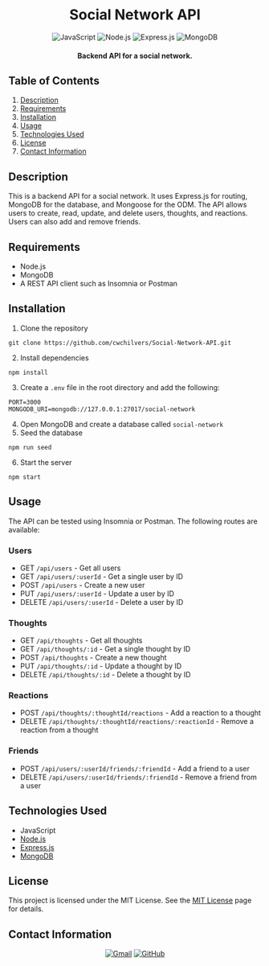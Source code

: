<h1 align="center">
  Social Network API
</h1>

<p align="center">
    <img src="https://img.shields.io/badge/JavaScript-F7DF1E?logo=javascript&logoColor=000&style=for-the-badge" alt="JavaScript">    
    <img src="https://img.shields.io/badge/Node.js-339933.svg?style=for-the-badge&logo=nodedotjs&logoColor=white" alt="Node.js">
    <img src="https://img.shields.io/badge/Express-000?logo=express&logoColor=fff&style=for-the-badge" alt="Express.js">
    <img src="https://img.shields.io/badge/MongoDB-47A248.svg?style=for-the-badge&logo=MongoDB&logoColor=white" alt="MongoDB">
</p>

<h4 align="center">Backend API for a social network.</h4>

## Table of Contents
1. [Description](#description)
2. [Requirements](#requirements)
3. [Installation](#installation)
4. [Usage](#usage)
5. [Technologies Used](#technologies-used)
6. [License](#license)
7. [Contact Information](#contact-information)

## Description
This is a backend API for a social network. It uses Express.js for routing, MongoDB for the database, and Mongoose for the ODM. The API allows users to create, read, update, and delete users, thoughts, and reactions. Users can also add and remove friends.

## Requirements
* Node.js
* MongoDB
* A REST API client such as Insomnia or Postman

## Installation
1. Clone the repository
```
git clone https://github.com/cwchilvers/Social-Network-API.git
```
2. Install dependencies
```
npm install
```
3. Create a `.env` file in the root directory and add the following:
```
PORT=3000
MONGODB_URI=mongodb://127.0.0.1:27017/social-network
```
4. Open MongoDB and create a database called `social-network`
5. Seed the database
```
npm run seed
```
6. Start the server
```
npm start
```

## Usage
The API can be tested using Insomnia or Postman. The following routes are available:

### Users
* GET `/api/users` - Get all users
* GET `/api/users/:userId` - Get a single user by ID
* POST `/api/users` - Create a new user
* PUT `/api/users/:userId` - Update a user by ID
* DELETE `/api/users/:userId` - Delete a user by ID

### Thoughts
* GET `/api/thoughts` - Get all thoughts
* GET `/api/thoughts/:id` - Get a single thought by ID
* POST `/api/thoughts` - Create a new thought
* PUT `/api/thoughts/:id` - Update a thought by ID
* DELETE `/api/thoughts/:id` - Delete a thought by ID

### Reactions
* POST `/api/thoughts/:thoughtId/reactions` - Add a reaction to a thought
* DELETE `/api/thoughts/:thoughtId/reactions/:reactionId` - Remove a reaction from a thought

### Friends
* POST `/api/users/:userId/friends/:friendId` - Add a friend to a user
* DELETE `/api/users/:userId/friends/:friendId` - Remove a friend from a user

## Technologies Used
* JavaScript
* [Node.js](https://nodejs.org/en/)
* [Express.js](https://expressjs.com/)
* [MongoDB](https://www.mongodb.com/)

## License
This project is licensed under the MIT License. See the [MIT License](https://opensource.org/licenses/mit/) page for details.

## Contact Information
<p align="center">
    <a href="mailto:cwchilvers@gmail.com"><img src="https://img.shields.io/badge/Gmail-D14836?style=for-the-badge&logo=gmail&logoColor=white" alt="Gmail"></a>
    <a href="https://github.com/cwchilvers"><img src="https://img.shields.io/badge/GitHub-181717.svg?style=for-the-badge&logo=GitHub&logoColor=white" alt="GitHub"></a>
</p>

